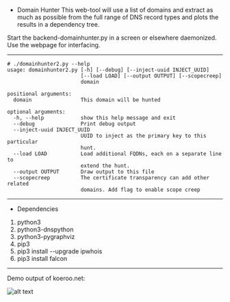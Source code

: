 * Domain Hunter
This web-tool will use a list of domains and extract as much as possible from the full range of DNS record types and plots the results in a dependency tree.

Start the backend-domainhunter.py in a screen or elsewhere daemonized. Use the webpage for interfacing.


---

```
# ./domainhunter2.py --help
usage: domainhunter2.py [-h] [--debug] [--inject-uuid INJECT_UUID]
                        [--load LOAD] [--output OUTPUT] [--scopecreep]
                        domain

positional arguments:
  domain                This domain will be hunted

optional arguments:
  -h, --help            show this help message and exit
  --debug               Print debug output
  --inject-uuid INJECT_UUID
                        UUID to inject as the primary key to this particular
                        hunt.
  --load LOAD           Load additional FQDNs, each on a separate line to
                        extend the hunt.
  --output OUTPUT       Draw output to this file
  --scopecreep          The certificate transparency can add other related
                        domains. Add flag to enable scope creep

```
---

* Dependencies
1. python3
2. python3-dnspython
3. python3-pygraphviz
4. pip3
5. pip3 install --upgrade ipwhois
6. pip3 install falcon

---
Demo output of koeroo.net:

![alt text](https://raw.githubusercontent.com/okoeroo/domainhunter/master/demo/demo.svg?sanitize=true)

